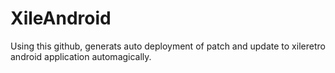 # XileAndroid
Using this github, generats auto deployment of patch and update to xileretro android application automagically.
